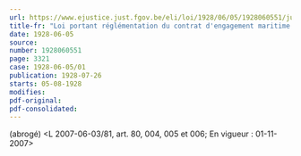 ```yaml
---
url: https://www.ejustice.just.fgov.be/eli/loi/1928/06/05/1928060551/justel
title-fr: "Loi portant réglémentation du contrat d'engagement maritime. - (NOTE : cette loi est abrogée dans la mesure où elle a trait au contrat d'engagement pour la pêche maritime par L 2003-05-03/35, art. 70; En vigueur : 01-04-2005) - (NOTE : Consultation des versions antérieures à partir du 01-01-1984 et mise à jour au 23-07-2007.)"
date: 1928-06-05
source:
number: 1928060551
page: 3321
case: 1928-06-05/01
publication: 1928-07-26
starts: 05-08-1928
modifies:
pdf-original:
pdf-consolidated:
---
```


(abrogé) <L 2007-06-03/81, art. 80, 004, 005 et 006;  En vigueur :  01-11-2007>

